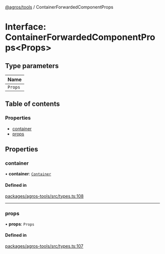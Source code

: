 [@agros/tools](../index.md) / ContainerForwardedComponentProps

# Interface: ContainerForwardedComponentProps<Props\>

## Type parameters

| Name |
| :------ |
| `Props` |

## Table of contents

### Properties

- [container](ContainerForwardedComponentProps.md#container)
- [props](ContainerForwardedComponentProps.md#props)

## Properties

### <a id="container" name="container"></a> container

• **container**: [`Container`](Container.md)

#### Defined in

[packages/agros-tools/src/types.ts:108](https://github.com/agrosjs/agros/blob/93cc9fc/packages/agros-tools/src/types.ts#L108)

___

### <a id="props" name="props"></a> props

• **props**: `Props`

#### Defined in

[packages/agros-tools/src/types.ts:107](https://github.com/agrosjs/agros/blob/93cc9fc/packages/agros-tools/src/types.ts#L107)
